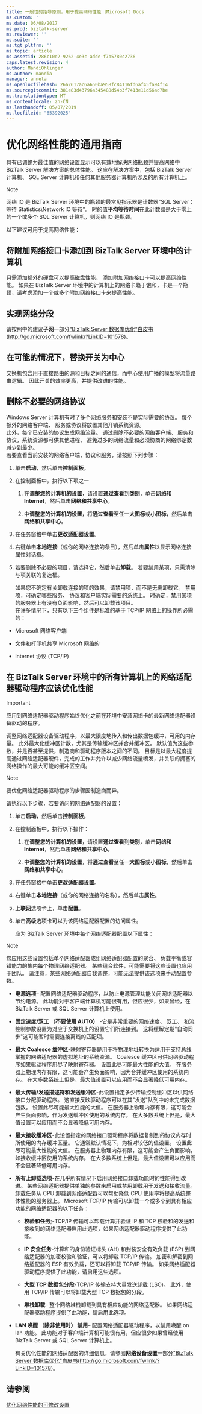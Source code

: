 ```yaml
---
title: 一般性的指导原则，用于提高网络性能 |Microsoft Docs
ms.custom: ''
ms.date: 06/08/2017
ms.prod: biztalk-server
ms.reviewer: ''
ms.suite: ''
ms.tgt_pltfrm: ''
ms.topic: article
ms.assetid: 286c10d2-9262-4e3c-adde-f7b5780c2736
caps.latest.revision: 4
author: MandiOhlinger
ms.author: mandia
manager: anneta
ms.openlocfilehash: 26a2617ac6a650ba958fc84116fd6af45fa94f14
ms.sourcegitcommit: 381e83d43796a345488d54b3f7413e11d56ad7be
ms.translationtype: MT
ms.contentlocale: zh-CN
ms.lasthandoff: 05/07/2019
ms.locfileid: "65392025"
---
```

# <a name="general-guidelines-for-improving-network-performance"></a>优化网络性能的通用指南
具有已调整为最佳值的网络设置显示可以有效地解决网络瓶颈并提高网络中 BizTalk Server 解决方案的总体性能。 这应在解决方案中，包括 BizTalk Server 计算机、 SQL Server 计算机和任何其他服务器计算机所涉及的所有计算机上。  
  
> [!NOTE]  
>  网络 IO 是 BizTalk Server 环境中的瓶颈的最常见指示器是计数器"SQL Server： 等待 Statistics\Network IO 等待"。 时的值**平均等待时间**在此计数器是大于零上的一个或多个 SQL Server 计算机，则网络 IO 是瓶颈。  
  
 以下建议可用于提高网络性能：  
  
## <a name="add-additional-network-cards-to-computers-in-the-biztalk-server-environment"></a>将附加网络接口卡添加到 BizTalk Server 环境中的计算机  
 只需添加额外的硬盘可以提高磁盘性能、 添加附加网络接口卡可以提高网络性能。 如果在 BizTalk Server 环境中的计算机上的网络卡趋于饱和，卡是一个瓶颈，请考虑添加一个或多个附加网络接口卡来提高性能。  
  
## <a name="implement-network-segmentation"></a>实现网络分段  
 请按照中的建议**子网**一部分["BizTalk Server 数据库优化"白皮书](http://go.microsoft.com/fwlink/?LinkID=101578)(http://go.microsoft.com/fwlink/?LinkID=101578)。  
  
## <a name="where-possible-replace-hubs-with-switches"></a>在可能的情况下，替换开关为中心  
 交换机包含用于直接路由的源和目标之间的通信，而中心使用广播的模型将流量路由逻辑。 因此开关的效率更高，并提供改进的性能。  
  
## <a name="remove-unnecessary-network-protocols"></a>删除不必要的网络协议  
 Windows Server 计算机有时了多个网络服务和安装不是实际需要的协议。 每个额外的网络客户端、 服务或协议将放置其他开销系统资源。  
此外，每个已安装的协议生成网络流量。 通过删除不必要的网络客户端、 服务和协议，系统资源都可供其他进程、 避免过多的网络流量和必须协商的网络绑定数减少到最少。  
若要查看当前安装的网络客户端，协议和服务，请按照下列步骤：  
  
1. 单击**启动**，然后单击**控制面板**。  
  
2. 在控制面板中，执行以下项之一  
  
   1.  在**调整您的计算机的设置**，请设置**通过查看**到**类别**，单击**网络和 Internet**，然后单击**网络和共享中心**。  
  
   2.  中**调整您的计算机的设置**，将**通过查看**至任一**大图标**或**小图标**，然后单击**网络和共享中心**。  
  
3. 在任务窗格中单击**更改适配器设置**。  
  
4. 右键单击**本地连接**（或你的网络连接的条目），然后单击**属性**以显示网络连接属性对话框。  
  
5. 若要删除不必要的项目，请选择它，然后单击**卸载**。 若要禁用某项，只需清除与项关联的复选框。  
  
   如果您不确定有关卸载连接的项的效果，请禁用项，而不是无需卸载它。 禁用项，可确定哪些服务、 协议和客户端实际需要的系统上。 时确定，禁用某项的服务器上有没有负面影响，然后可以卸载该项目。  
   在许多情况下，只有以下三个组件是标准的基于 TCP/IP 网络上的操作所必需的：  
  
-   Microsoft 网络客户端  
  
-   文件和打印机共享 Microsoft 网络的  
  
-   Internet 协议 (TCP/IP)  
  
## <a name="network-adapter-drivers-on-all-computers-in-the-biztalk-server-environment-should-be-tuned-for-performance"></a>在 BizTalk Server 环境中的所有计算机上的网络适配器驱动程序应该优化性能  
  
> [!IMPORTANT]  
>  应用到网络适配器驱动程序始终优化之前在环境中安装网络卡的最新网络适配器设备驱动的程序。  
  
 调整网络适配器设备驱动程序，以最大限度地传入和传出数据包缓冲，可用的内存量。 此外最大化缓冲区计数，尤其是传输缓冲区并合并缓冲区。 默认值为这些参数，并是否甚至提供，制造商和驱动程序版本之间的不同。 目标是以最大程度提高通过网络适配器硬件，完成的工作并允许以减少网络流量喷发，并关联的拥塞的网络操作的最大可能的缓冲区空间。  
  
> [!NOTE]  
>  要优化网络适配器驱动程序的步骤因制造商而异。  
  
 请执行以下步骤，若要访问的网络适配器的设置：  
  
1. 单击**启动**，然后单击**控制面板**。  
  
2. 在控制面板中，执行以下操作：  
  
   1.  在**调整您的计算机的设置**，请设置**通过查看**到**类别**，单击**网络和 Internet**，然后单击**网络和共享中心**。  
  
   2.  中**调整您的计算机的设置**，将**通过查看**至任一**大图标**或**小图标**，然后单击**网络和共享中心**。  
  
3. 在任务窗格中单击**更改适配器设置**。  
  
4. 右键单击**本地连接**（或你的网络连接的名称），然后单击**属性**。  
  
5. 上**联网**选项卡上，单击**配置**。  
  
6. 单击**高级**选项卡可以为该网络适配器配置的访问属性。  
  
   应为 BizTalk Server 环境中每个网络适配器配置以下属性：  
  
> [!NOTE]  
>  您应用这些设置包括单个网络适配器成组网络适配器配置的聚合、 负载平衡或容错能力的集内每个物理网络适配器。 某些组合软件，可能需要将这些设置也应用于团队。 请注意，某些网络适配器自我调整，可能无法提供该选项来手动配置参数。  
  
- **电源选项**– 配置网络适配器驱动程序，以防止电源管理功能关闭网络适配器以节约电源。 此功能对于客户端计算机可能很有用，但应很少，如果曾经，在 BizTalk Server 或 SQL Server 计算机上使用。  
  
- **固定速度/双工 （不要使用 AUTO）** -它是非常重要的网络速度、 双工、 和流控制参数设置为对应于交换机上的设置它们所连接到。 这将缓解定期"自动同步"这可能暂时需要连接离线的匹配项。  
  
- **最大 Coalesce 缓冲区**-映射寄存器是用于将物理地址转换为适用于支持总线掌握的网络适配器的虚拟地址的系统资源。 Coalesce 缓冲区可供网络驱动程序如果驱动程序用尽了映射寄存器。 设置此尽可能最大性能的大值。 在服务器上物理内存有限，这可能会产生负面影响，因为合并缓冲区使用的系统内存。 在大多数系统上但是，最大值设置可以应用而不会显著降低可用内存。  
  
- **最大传输/发送描述符和发送缓冲区**-此设置指定多少传输控制缓冲区以供网络接口分配驱动程序。 这直接反映驱动程序可以在其"发送"队列中的未完成数据包数。 设置此尽可能最大性能的大值。 在服务器上物理内存有限，这可能会产生负面影响，作为发送缓冲区使用的系统内存。 在大多数系统上但是，最大值设置可以应用而不会显著降低可用内存。  
  
- **最大接收缓冲区**-此设置指定的网络接口驱动程序将数据复制到的协议内存时所使用的内存缓冲区量。 它通常默认情况下，为相对较低的值设置。 设置此尽可能最大性能的大值。 在服务器上物理内存有限，这可能会产生负面影响，如接收缓冲区使用的系统内存。 在大多数系统上但是，最大值设置可以应用而不会显著降低可用内存。  
  
- **所有上卸载选项**-在几乎所有情况下启用网络接口卸载功能时的性能得到改进。 某些网络适配器提供单独的参数来启用或禁用卸载用于发送和接收流量。 卸载任务从 CPU 卸载到网络适配器可以帮助降低 CPU 使用率将提高系统整体性能的服务器上。 Microsoft TCP/IP 传输可以卸载一个或多个到具有相应功能的网络适配器的以下任务：  
  
  -   **校验和任务**;-TCP/IP 传输可以卸载计算并验证 IP 和 TCP 校验和的发送和接收到的网络适配器启用此选项，如果网络适配器驱动程序提供了此功能。  
  
  -   **IP 安全任务**-计算和的身份验证标头 (AH) 和封装安全有效负载 (ESP) 到网络适配器的加密校验和验证，可以将卸载 TCP/IP 传输。 加密和解密到网络适配器的 ESP 有效负载，还可以将卸载 TCP/IP 传输。 如果网络适配器驱动程序提供了此功能，请启用这些选项。  
  
  -   **大型 TCP 数据包分段**-TCP/IP 传输支持大量发送卸载 (LSO)。 此外，使用 TCP/IP 传输可以将卸载大型 TCP 数据包的分段。  
  
  -   **堆栈卸载**– 整个网络堆栈卸载到具有相应功能的网络适配器。 如果网络适配器驱动程序提供了此功能，请启用此选项。  
  
- **LAN 唤醒 （除非使用时） 禁用**– 配置网络适配器驱动程序，以禁用唤醒 on lan 功能。 此功能对于客户端计算机可能很有用，但应很少如果曾经使用 BizTalk Server 或 SQL Server 计算机上。  
  
  有关优化性能的网络适配器的详细信息，请参阅**网络设备设置**一部分["BizTalk Server 数据库优化"白皮书](http://go.microsoft.com/fwlink/?LinkID=101578)(http://go.microsoft.com/fwlink/?LinkID=101578)。  
  
## <a name="see-also"></a>请参阅  
 [优化网络性能的可修改设置](../technical-guides/settings-that-can-be-modified-to-improve-network-performance.md)